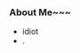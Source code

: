 ### About Me~~~
- idiot
- .

<!--
**GriffHarris/GriffHarris** is a ✨ _special_ ✨ repository because its `README.md` (this file) appears on your GitHub profile.

### Hi there 👋

- 🔭 I’m currently working on nothing
- 🌱 I’m currently learning nothing
- 👯 I’m looking to collaborate on anything you might think i'm actually a help on, please i need social interaction
- 🤔 I’m looking for help with existence
- 💬 Ask me about Metroid i guess? nothing actually important


- 📫 How to reach me: Say my name 3 times in front of a mirror
- 😄 Pronouns: she/her
- ⚡ Fun fact: actual dog
-->
